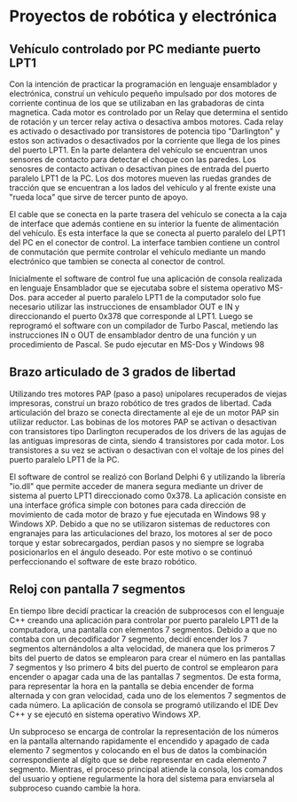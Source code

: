 
<h1>Proyectos de robótica y electrónica</h1>

<h2>Vehículo controlado por PC mediante puerto LPT1</h2>

<p>Con la intención de practicar la programación en lenguaje ensamblador y electrónica, construí un vehículo pequeño impulsado por dos motores de corriente continua de los que se utilizaban en las grabadoras de cinta magnetica. Cada motor es controlado por un Relay que determina el sentido de rotación y un tercer relay activa o desactiva ambos motores. Cada relay es activado o desactivado por transistores de potencia tipo "Darlington" y estos son activados o desactivados por la corriente que llega de los pines del puerto LPT1. En la parte delantera del vehículo se encuentran unos sensores de contacto para detectar el choque con las paredes. Los senosres de contacto activan o desactivan pines de entrada del puerto paralelo LPT1 de la PC. Los dos motores mueven las ruedas grandes de tracción que se encuentran a los lados del vehículo y al frente existe una "rueda loca" que sirve de tercer punto de apoyo.</p>

<p>El cable que se conecta en la parte trasera del vehículo se conecta a la caja de interface que además contiene en su interior la fuente de alimentación del vehículo. Es esta interface la que se conecta al puerto paralelo del LPT1 del PC en el conector de control. La interface tambien contiene un control de conmutación que permite controlar el vehículo mediante un mando electrónico que tambien se conecta al conector de control.</p>

<p>Inicialmente el software de control fue una aplicación de consola realizada en lenguaje Ensamblador que se ejecutaba sobre el sistema operativo MS-Dos. para acceder al puerto paralelo LPT1 de la computador solo fue necesario utilizar las instrucciones de ensamblador OUT e IN y direccionando el puerto 0x378 que corresponde al LPT1. Luego se reprogramó el software con un compilador de Turbo Pascal, metiendo las instrucciones IN o OUT de ensamblador dentro de una función y un procedimiento de Pascal. Se pudo ejecutar en MS-Dos y Windows 98</p>


<h2>Brazo articulado de 3 grados de libertad</h2>

<p>Utilizando tres motores PAP (paso a paso) unipolares recuperados de viejas impresoras, construí un brazo robótico de tres grados de libertad. Cada articulación del brazo se conecta directamente al eje de un motor PAP sin utilizar reductor. Las bobinas de los motores PAP se activan o desactivan con transistores tipo Darlington recuperados de los drivers de las agujas de las antiguas impresoras de cinta, siendo 4 transistores por cada motor. Los transistores a su vez se activan o desactivan con el voltaje de los pines del puerto paralelo LPT1 de la PC.</p>

<p>El software de control se realizó con Borland Delphi 6 y utilizando la librería "io.dll" que permite acceder de manera segura mediante un driver de sistema al puerto LPT1 direccionado como 0x378. La aplicación consiste en una interface grófica simple con botones para cada dirección de movimiento de cada motor de brazo y fue ejecutada en Windows 98 y Windows XP. Debido a que no se utilizaron sistemas de reductores con engranajes para las articulaciones del brazo, los motores al ser de poco torque y estar sobrecargados, perdian pasos y no siempre se lograba posicionarlos en el ángulo deseado. Por este motivo o se continuó perfeccionando el software de este brazo robótico.</p>


<h2>Reloj con pantalla 7 segmentos</h2>

<p>En tiempo libre decidí practicar la creación de subprocesos con el lenguaje C++ creando una aplicación para controlar por puerto paralelo LPT1 de la computadora, una pantalla con elementos 7 segmentos. Debido a que no contaba con un decodificador 7 segmento, decidí encender los 7 segmentos alternándolos a alta velocidad, de manera que los primeros 7 bits del puerto de datos se emplearon para crear el número en las pantallas 7 segmentos y lso primero 4 bits del puerto de control se emplearon para encender o apagar cada una de las pantallas 7 segmentos. De esta forma, para representar la hora en la pantalla se debia encender de forma alternada y con gran velocidad, cada uno de los elementos 7 segmentos de cada número. La aplicación de consola se programó utilizando el IDE Dev C++ y se ejecutó en sistema operativo Windows XP.</p>

<p>Un subproceso se encarga de controlar la representación de los números en la pantalla alternando rapidamente el encendido y apagado de cada elemento 7 segmentos y colocando en el bus de datos la combinación correspondiente al dígito que se debe representar en cada elemento 7 segmento. Mientras, el proceso principal atiende la consola, los comandos del usuario y optiene regularmente la hora del sistema para enviarsela al subproceso cuando cambie la hora.</p>






